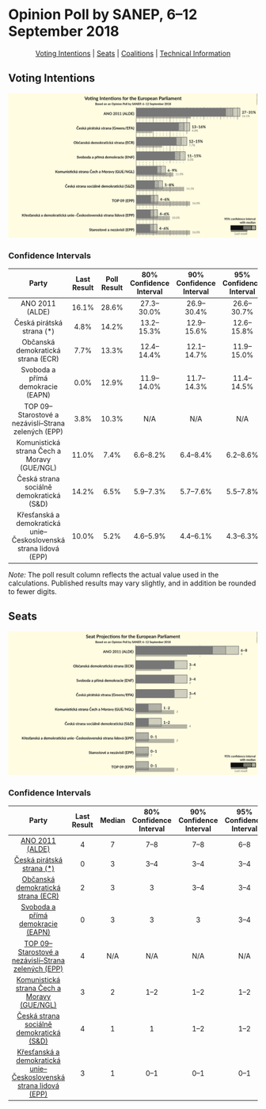 # Opinion Poll by SANEP, 6–12 September 2018

<p align="center"><a href="#voting-intentions">Voting Intentions</a> | <a href="#seats">Seats</a> | <a href="#coalitions">Coalitions</a> | <a href="#technical-information">Technical Information</a></p>

## Voting Intentions

![Graph with voting intentions not yet produced](2018-09-12-SANEP.png "Voting Intentions")

### Confidence Intervals

| Party | Last Result | Poll Result | 80% Confidence Interval | 90% Confidence Interval | 95% Confidence Interval | 99% Confidence Interval |
|:-----:|:-----------:|:-----------:|:-----------------------:|:-----------------------:|:-----------------------:|:-----------------------:|
| ANO 2011 (ALDE) | 16.1% | 28.6% | 27.3–30.0% |26.9–30.4% |26.6–30.7% |25.9–31.4% |
| Česká pirátská strana (*) | 4.8% | 14.2% | 13.2–15.3% |12.9–15.6% |12.6–15.8% |12.2–16.4% |
| Občanská demokratická strana (ECR) | 7.7% | 13.3% | 12.4–14.4% |12.1–14.7% |11.9–15.0% |11.4–15.5% |
| Svoboda a přímá demokracie (EAPN) | 0.0% | 12.9% | 11.9–14.0% |11.7–14.3% |11.4–14.5% |11.0–15.0% |
| TOP 09–Starostové a nezávislí–Strana zelených (EPP) | 3.8% | 10.3% | N/A |N/A |N/A |N/A |
| Komunistická strana Čech a Moravy (GUE/NGL) | 11.0% | 7.4% | 6.6–8.2% |6.4–8.4% |6.2–8.6% |5.9–9.1% |
| Česká strana sociálně demokratická (S&D) | 14.2% | 6.5% | 5.9–7.3% |5.7–7.6% |5.5–7.8% |5.2–8.2% |
| Křesťanská a demokratická unie–Československá strana lidová (EPP) | 10.0% | 5.2% | 4.6–5.9% |4.4–6.1% |4.3–6.3% |4.0–6.7% |

*Note:* The poll result column reflects the actual value used in the calculations. Published results may vary slightly, and in addition be rounded to fewer digits.

## Seats

![Graph with seats not yet produced](2018-09-12-SANEP-seats.png "Seats")

### Confidence Intervals

| Party | Last Result | Median | 80% Confidence Interval | 90% Confidence Interval | 95% Confidence Interval | 99% Confidence Interval |
|:-----:|:-----------:|:------:|:-----------------------:|:-----------------------:|:-----------------------:|:-----------------------:|
| <a href="#ano-2011-(alde)">ANO 2011 (ALDE)</a> | 4 | 7 | 7–8 |7–8 |6–8 |6–8 |
| <a href="#česká-pirátská-strana-(*)">Česká pirátská strana (*)</a> | 0 | 3 | 3–4 |3–4 |3–4 |3–4 |
| <a href="#občanská-demokratická-strana-(ecr)">Občanská demokratická strana (ECR)</a> | 2 | 3 | 3 |3–4 |3–4 |3–4 |
| <a href="#svoboda-a-přímá-demokracie-(eapn)">Svoboda a přímá demokracie (EAPN)</a> | 0 | 3 | 3 |3 |3–4 |2–4 |
| <a href="#top-09–starostové-a-nezávislí–strana-zelených-(epp)">TOP 09–Starostové a nezávislí–Strana zelených (EPP)</a> | 4 | N/A | N/A |N/A |N/A |N/A |
| <a href="#komunistická-strana-čech-a-moravy-(gue/ngl)">Komunistická strana Čech a Moravy (GUE/NGL)</a> | 3 | 2 | 1–2 |1–2 |1–2 |1–2 |
| <a href="#česká-strana-sociálně-demokratická-(s&d)">Česká strana sociálně demokratická (S&D)</a> | 4 | 1 | 1 |1–2 |1–2 |1–2 |
| <a href="#křesťanská-a-demokratická-unie–československá-strana-lidová-(epp)">Křesťanská a demokratická unie–Československá strana lidová (EPP)</a> | 3 | 1 | 0–1 |0–1 |0–1 |0–1 |

